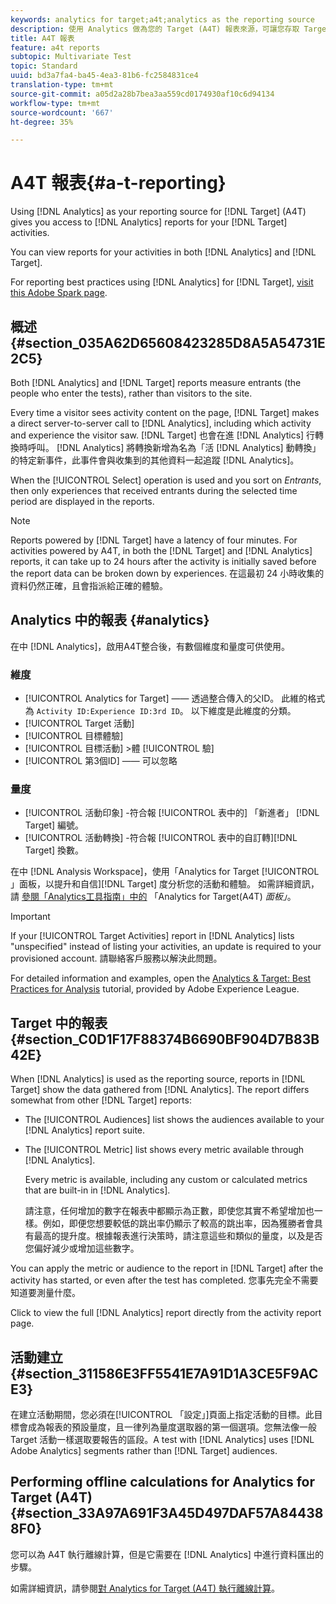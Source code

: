 ```yaml
---
keywords: analytics for target;a4t;analytics as the reporting source
description: 使用 Analytics 做為您的 Target (A4T) 報表來源，可讓您存取 Target 活動的 Analytics 報表。
title: A4T 報表
feature: a4t reports
subtopic: Multivariate Test
topic: Standard
uuid: bd3a7fa4-ba45-4ea3-81b6-fc2584831ce4
translation-type: tm+mt
source-git-commit: a05d2a28b7bea3aa559cd0174930af10c6d94134
workflow-type: tm+mt
source-wordcount: '667'
ht-degree: 35%

---
```



# A4T 報表{#a-t-reporting}

Using [!DNL Analytics] as your reporting source for [!DNL Target] (A4T) gives you access to [!DNL Analytics] reports for your [!DNL Target] activities.

You can view reports for your activities in both [!DNL Analytics] and [!DNL Target].

For reporting best practices using [!DNL Analytics] for [!DNL Target], [visit this Adobe Spark page](https://spark.adobe.com/page/Lo3Spm4oBOvwF/).

## 概述 {#section_035A62D65608423285D8A5A54731E2C5}

Both [!DNL Analytics] and [!DNL Target] reports measure entrants (the people who enter the tests), rather than visitors to the site.

Every time a visitor sees activity content on the page, [!DNL Target] makes a direct server-to-server call to [!DNL Analytics], including which activity and experience the visitor saw. [!DNL Target] 也會在進 [!DNL Analytics] 行轉換時呼叫。 [!DNL Analytics] 將轉換新增為名為「活 [!DNL Analytics] 動轉換」的特定新事件，此事件會與收集到的其他資料一起追蹤 [!DNL Analytics]。

When the [!UICONTROL Select] operation is used and you sort on *Entrants*, then only experiences that received entrants during the selected time period are displayed in the reports.

>[!NOTE]
>
>Reports powered by [!DNL Target] have a latency of four minutes. For activities powered by A4T, in both the [!DNL Target] and [!DNL Analytics] reports, it can take up to 24 hours after the activity is initially saved before the report data can be broken down by experiences. 在這最初 24 小時收集的資料仍然正確，且會指派給正確的體驗。

## Analytics 中的報表 {#analytics}

在中 [!DNL Analytics]，啟用A4T整合後，有數個維度和量度可供使用。

### 維度

* [!UICONTROL Analytics for Target] —— 透過整合傳入的父ID。 此維的格式為 `Activity ID:Experience ID:3rd ID`。 以下維度是此維度的分類。
* [!UICONTROL Target 活動]
* [!UICONTROL 目標體驗]
* [!UICONTROL 目標活動] >體 [!UICONTROL 驗]
* [!UICONTROL 第3個ID] —— 可以忽略

### 量度

* [!UICONTROL 活動印象] -符合報 [!UICONTROL 表中的] 「新進者」 [!DNL Target] 編號。
* [!UICONTROL 活動轉換] -符合報 [!UICONTROL 表中的自訂轉][!DNL Target] 換數。

在中 [!DNL Analysis Workspace]，使用「Analytics for Target [!UICONTROL 」面板，以提升和自信][!DNL Target] 度分析您的活動和體驗。 如需詳細資訊，請 [參閱「Analytics工具指南」中的](https://experienceleague.adobe.com/docs/analytics/analyze/analysis-workspace/panels/a4t-panel.html) 「Analytics for Target(A4T) *面板」*。

>[!IMPORTANT]
>
>If your [!UICONTROL Target Activities] report in [!DNL Analytics] lists &quot;unspecified&quot; instead of listing your activities, an update is required to your provisioned account. 請聯絡客戶服務以解決此問題。

For detailed information and examples, open the [Analytics &amp; Target: Best Practices for Analysis](https://spark.adobe.com/page/Lo3Spm4oBOvwF/) tutorial, provided by Adobe Experience League.

## Target 中的報表 {#section_C0D1F17F88374B6690BF904D7B83B42E}

When [!DNL Analytics] is used as the reporting source, reports in [!DNL Target] show the data gathered from [!DNL Analytics]. The report differs somewhat from other [!DNL Target] reports:

* The [!UICONTROL Audiences] list shows the audiences available to your [!DNL Analytics] report suite.
* The [!UICONTROL Metric] list shows every metric available through [!DNL Analytics].

   Every metric is available, including any custom or calculated metrics that are built-in in [!DNL Analytics].

   請注意，任何增加的數字在報表中都顯示為正數，即使您其實不希望增加也一樣。例如，即便您想要較低的跳出率仍顯示了較高的跳出率，因為獲勝者會具有最高的提升度。根據報表進行決策時，請注意這些和類似的量度，以及是否您偏好減少或增加這些數字。

You can apply the metric or audience to the report in [!DNL Target] after the activity has started, or even after the test has completed. 您事先完全不需要知道要測量什麼。

Click to view the full [!DNL Analytics] report directly from the activity report page.

## 活動建立 {#section_311586E3FF5541E7A91D1A3CE5F9ACE3}

在建立活動期間，您必須在[!UICONTROL 「設定」]頁面上指定活動的目標。此目標會成為報表的預設量度，且一律列為量度選取器的第一個選項。您無法像一般 Target 活動一樣選取要報告的區段。A test with [!DNL Analytics] uses [!DNL Adobe Analytics] segments rather than [!DNL Target] audiences.

## Performing offline calculations for Analytics for Target (A4T) {#section_33A97A691F3A45D497DAF57A844388F0}

您可以為 A4T 執行離線計算，但是它需要在 [!DNL Analytics] 中進行資料匯出的步驟。

如需詳細資訊，請參閱[對 Analytics for Target (A4T) 執行離線計算](/help/c-reports/conversion-rate.md#concept_0D0002A1EBDF420E9C50E2A46F36629B)。
